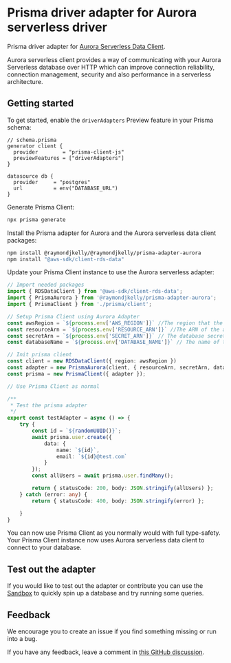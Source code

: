 # Prisma driver adapter for Aurora serverless driver

Prisma driver adapter for [Aurora Serverless Data Client](https://www.npmjs.com/package/@aws-sdk/client-rds-data).

Aurora serverless client provides a way of communicating with your Aurora Serverless database over HTTP which can improve connection reliability, connection management, security and also performance in a serverless architecture.

## Getting started

To get started, enable the `driverAdapters` Preview feature in your Prisma schema:

```prisma
// schema.prisma
generator client {
  provider        = "prisma-client-js"
  previewFeatures = ["driverAdapters"]
}

datasource db {
  provider     = "postgres"
  url          = env("DATABASE_URL")
}
```

Generate Prisma Client:

```sh
npx prisma generate
```

Install the Prisma adapter for Aurora and the Aurora serverless data client packages:

```sh
npm install @raymondjkelly/@raymondjkelly/prisma-adapter-aurora
npm install "@aws-sdk/client-rds-data"
```

Update your Prisma Client instance to use the Aurora serverless adapter:

```ts
// Import needed packages
import { RDSDataClient } from '@aws-sdk/client-rds-data';
import { PrismaAurora } from '@raymondjkelly/prisma-adapter-aurora';
import { PrismaClient } from './prisma/client';

// Setup Prisma Client using Aurora Adapter
const awsRegion = `${process.env['AWS_REGION']}` //The region that the aurora cluster is deployed to
const resourceArn = `${process.env['RESOURCE_ARN']}` //The ARN of the aurora cluster to connect to
const secretArn = `${process.env['SECRET_ARN']}` // The database secret that is used for authentication to the cluster. Your Service/Lambda will need access to this see https://docs.aws.amazon.com/secretsmanager/latest/userguide/create_database_secret.html
const databaseName = `${process.env['DATABASE_NAME']}` // The name of the database to connect to in the cluster

// Init prisma client
const client = new RDSDataClient({ region: awsRegion })
const adapter = new PrismaAurora(client, { resourceArn, secretArn, databaseName })
const prisma = new PrismaClient({ adapter });

// Use Prisma Client as normal

/**
 * Test the prisma adapter
 */
export const testAdapter = async () => {
    try {
        const id = `${randomUUID()}`;
        await prisma.user.create({
            data: {
                name: `${id}`,
                email: `${id}@test.com`
            }
        });
        const allUsers = await prisma.user.findMany();

        return { statusCode: 200, body: JSON.stringify(allUsers) };
    } catch (error: any) {
        return { statusCode: 400, body: JSON.stringify(error) };

    }
}
```

You can now use Prisma Client as you normally would with full type-safety. Your Prisma Client instance now uses Aurora serverless data client to connect to your database.

## Test out the adapter
If you would like to test out the adapter or contribute you can use the [Sandbox](https://github.com/rayk47/sandbox-prisma-adapter-aurora) to quickly spin up a database and try running some queries.

## Feedback

We encourage you to create an issue if you find something missing or run into a bug.

If you have any feedback, leave a comment in [this GitHub discussion](https://github.com/prisma/prisma/issues/1964).
